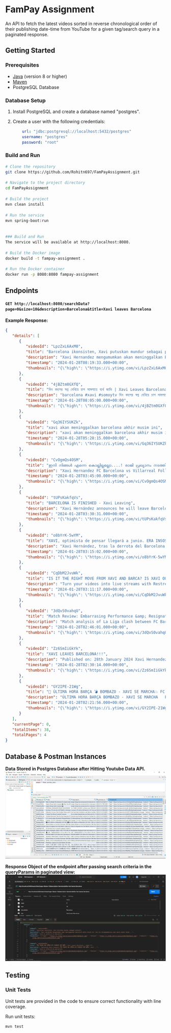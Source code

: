 # FamPay Assignment

An API to fetch the latest videos sorted in reverse chronological order of their publishing date-time from YouTube for a given tag/search query in a paginated response.

## Getting Started

### Prerequisites

- [Java](https://www.java.com/) (version 8 or higher)
- [Maven](https://maven.apache.org/)
- PostgreSQL Database

### Database Setup

1. Install PostgreSQL and create a database named "postgres".
2. Create a user with the following credentials:

    ```yaml
        url: "jdbc:postgresql://localhost:5432/postgres"
        username: "postgres"
        password: "root"
    ```

### Build and Run

```bash
# Clone the repository
git clone https://github.com/Rohitn697/FamPayAssignment.git

# Navigate to the project directory
cd FamPayAssignment

# Build the project
mvn clean install

# Run the service
mvn spring-boot:run


### Build and Run
The service will be available at http://localhost:8080.

# Build the Docker image
docker build -t fampay-assignment .

# Run the Docker container
docker run -p 8080:8080 fampay-assignment
```

## Endpoints

#### `GET http://localhost:8080/searchData?page=0&size=10&description=Barcelona&title=Xavi leaves Barcelona`

**Example Response:**

```json
{
   "details": [
      {
         "videoId": "LpzZxL6AxM0",
         "title": "Barcelona ikonsisten, Xavi putuskan mundur sebagai pelatih",
         "description": "Xavi Hernandez mengumumkan akan meninggalkan Barcelona akhir musim ini. Hal itu diungkapkannya usai Barca kalah telak ...",
         "timestamp": "2024-01-28T08:19:33.000+00:00",
         "thumbnails": "{\"high\": \"https://i.ytimg.com/vi/LpzZxL6AxM0/hqdefault.jpg\", \"medium\": \"https://i.ytimg.com/vi/LpzZxL6AxM0/mqdefault.jpg\", \"default\": \"https://i.ytimg.com/vi/LpzZxL6AxM0/default.jpg\"}"
      },
      {
         "videoId": "4jBZtm0GXfQ",
         "title": "দিন বদলের স্বপ্ন দেখিয়ে চাপ সামলাতে ব্যর্থ জাভি | Xavi Leaves Barcelona | Somoy TV",
         "description": "barcelona #xavi #somoytv দিন বদলের স্বপ্ন দেখিয়ে চাপ সামলাতে ব্যর্থ জাভি | Xavi ...",
         "timestamp": "2024-01-28T08:05:00.000+00:00",
         "thumbnails": "{\"high\": \"https://i.ytimg.com/vi/4jBZtm0GXfQ/hqdefault.jpg\", \"medium\": \"https://i.ytimg.com/vi/4jBZtm0GXfQ/mqdefault.jpg\", \"default\": \"https://i.ytimg.com/vi/4jBZtm0GXfQ/default.jpg\"}"
      },
      {
         "videoId": "Gq36IYSUKZk",
         "title": "xavi akan meninggalkan barcelona akhir musim ini",
         "description": "xavi akan meninggalkan barcelona akhir musim ini, Xavi hernandez, xavi out, barcelona ...",
         "timestamp": "2024-01-28T05:28:15.000+00:00",
         "thumbnails": "{\"high\": \"https://i.ytimg.com/vi/Gq36IYSUKZk/hqdefault.jpg\", \"medium\": \"https://i.ytimg.com/vi/Gq36IYSUKZk/mqdefault.jpg\", \"default\": \"https://i.ytimg.com/vi/Gq36IYSUKZk/default.jpg\"}"
      },
      {
         "videoId": "CvOgmQs4OSM",
         "title": "ഇനി നിങ്ങൾ എന്നെ കൊല്ലില്ലല്ലോ....! രാജി പ്രഖ്യാനം നടത്തി ചാവി പറഞ്ഞത് | Xavi | FC Barcelona",
         "description": "Xavi Hernandez FC Barcelona vs Villarreal Follow Us : Raf Talks APP ...",
         "timestamp": "2024-01-28T03:45:00.000+00:00",
         "thumbnails": "{\"high\": \"https://i.ytimg.com/vi/CvOgmQs4OSM/hqdefault.jpg\", \"medium\": \"https://i.ytimg.com/vi/CvOgmQs4OSM/mqdefault.jpg\", \"default\": \"https://i.ytimg.com/vi/CvOgmQs4OSM/default.jpg\"}"
      },
      {
         "videoId": "tUPsKakfqVs",
         "title": "BARCELONA IS FINISHED - Xavi Leaving",
         "description": "Xavi Hernández announces he will leave Barcelona at end of season after 5-3 loss to Villarreal. Xavi confirmed the news ...",
         "timestamp": "2024-01-28T03:30:31.000+00:00",
         "thumbnails": "{\"high\": \"https://i.ytimg.com/vi/tUPsKakfqVs/hqdefault.jpg\", \"medium\": \"https://i.ytimg.com/vi/tUPsKakfqVs/mqdefault.jpg\", \"default\": \"https://i.ytimg.com/vi/tUPsKakfqVs/default.jpg\"}"
      },
      {
         "videoId": "o8bYrK-5wYM",
         "title": "XAVI, optimista de pensar llegará a junio. ERA INSOSTENIBLE y sin argumentos, Barak | Fuera de Juego",
         "description": "Xavi Hernández, tras la derrota del Barcelona ante el Villarreal, anunció que dejará su puesto en el banquillo del club al acabar ...",
         "timestamp": "2024-01-28T03:15:02.000+00:00",
         "thumbnails": "{\"high\": \"https://i.ytimg.com/vi/o8bYrK-5wYM/hqdefault.jpg\", \"medium\": \"https://i.ytimg.com/vi/o8bYrK-5wYM/mqdefault.jpg\", \"default\": \"https://i.ytimg.com/vi/o8bYrK-5wYM/default.jpg\"}"
      },
      {
         "videoId": "CqDbM2JvuWk",
         "title": "IS IT THE RIGHT MOVE FROM XAVI AND BARCA? IS XAVI OUR BIGGEST PROBLEM?",
         "description": "Turn your videos into live streams with Restream https://restre.am/ANIm #xavi #barcelona #football.",
         "timestamp": "2024-01-28T03:11:17.000+00:00",
         "thumbnails": "{\"high\": \"https://i.ytimg.com/vi/CqDbM2JvuWk/hqdefault.jpg\", \"medium\": \"https://i.ytimg.com/vi/CqDbM2JvuWk/mqdefault.jpg\", \"default\": \"https://i.ytimg.com/vi/CqDbM2JvuWk/default.jpg\"}"
      },
      {
         "videoId": "3dQvS0vahqU",
         "title": "Match Review: Embarrasing Performance &amp; Resignation of Xavi",
         "description": "Match analysis of La Liga clash between FC Barcelona and Villarreal. Place your sports bets at: https://bit.ly/barcanews-BetUS Get ...",
         "timestamp": "2024-01-28T02:46:01.000+00:00",
         "thumbnails": "{\"high\": \"https://i.ytimg.com/vi/3dQvS0vahqU/hqdefault.jpg\", \"medium\": \"https://i.ytimg.com/vi/3dQvS0vahqU/mqdefault.jpg\", \"default\": \"https://i.ytimg.com/vi/3dQvS0vahqU/default.jpg\"}"
      },
      {
         "videoId": "Zz6SmIiGkYk",
         "title": "XAVI LEAVES BARCELONA!!!",
         "description": "Published on: 28th January 2024 Xavi Hernandez has decided to leave Barcelona at the end of the season. Was this a good ...",
         "timestamp": "2024-01-28T02:30:14.000+00:00",
         "thumbnails": "{\"high\": \"https://i.ytimg.com/vi/Zz6SmIiGkYk/hqdefault.jpg\", \"medium\": \"https://i.ytimg.com/vi/Zz6SmIiGkYk/mqdefault.jpg\", \"default\": \"https://i.ytimg.com/vi/Zz6SmIiGkYk/default.jpg\"}"
      },
      {
         "videoId": "GY2IPE-21Wg",
         "title": "🚨 ÚLTIMA HORA BARÇA 💣 BOMBAZO - XAVI SE MARCHA💥 FC BARCELONA 3-5 VILLARREAL | OTRO MAL ARBITRAJE",
         "description": "ÚLTIMA HORA BARÇA BOMBAZO - XAVI SE MARCHA   FC BARCELONA 3-5 VILLARREAL | OTRO MAL ARBITRAJE ...",
         "timestamp": "2024-01-28T02:21:56.000+00:00",
         "thumbnails": "{\"high\": \"https://i.ytimg.com/vi/GY2IPE-21Wg/hqdefault.jpg\", \"medium\": \"https://i.ytimg.com/vi/GY2IPE-21Wg/mqdefault.jpg\", \"default\": \"https://i.ytimg.com/vi/GY2IPE-21Wg/default.jpg\"}"
      }
   ],
   "currentPage": 0,
   "totalItems": 38,
   "totalPages": 4
}
```

## Database & Postman Instances
**Data Stored in Postgres Database after Hitting Youtube Data API.**
<img src="Screenshots/Database.PNG" alt="DB"/>

**Response Object of the endpoint after passing search criteria in the queryParams in paginated view:**
<img src="Screenshots/Postman.PNG" alt="Postman Response"/>

## Testing

### Unit Tests
Unit tests are provided in the code to ensure correct functionality with line coverage.

Run unit tests:

```bash
mvn test
```
